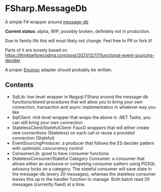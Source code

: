 # FSharp.MessageDb

A simple F# wrapper around [message-db](https://github.com/message-db/message-db)

**Current status**: alpha, WIP, possibly broken, definitely not in production.

Due to family life this will most likely not change. Feel free to PR or fork it!

Parts of it are loosely based on https://thinkbeforecoding.com/post/2021/12/17/functional-event-sourcing-decider

A proper [Equinox](https://github.com/jet/equinox) adapter should probably be written.

## Contents

- SqlLib: low-level wrapper in Npgsql.FSharp around the message-db functions/stored procedures that will allow you to bring your own connection, transaction and async implementation in whatever way you like
- SqlClient: mid-level wrapper that wraps the above in .NET Tasks, you can still bring your own connection
- StatelessClient/StatefulClient: FauxO wrappers that will either create new connections (Stateless) on each call or reuse a provided connection (Stateful)
- EventSourcingProducer: a producer that follows the ES decider pattern with optimistic concurrency control
- ConsumerLib: good to have consumer functions
- StatelessConsumer/Stateful Category Consumer: a consumer that allows either an exclusive or competing consumer pattern using PGSQL advisory locks on a category. The stateful consumer will save state in the message-db (every 20 messages), whereas the stateless consumer leaves this up to the handler function to manage. Both batch read 20 messages (currently fixed) at a time.
